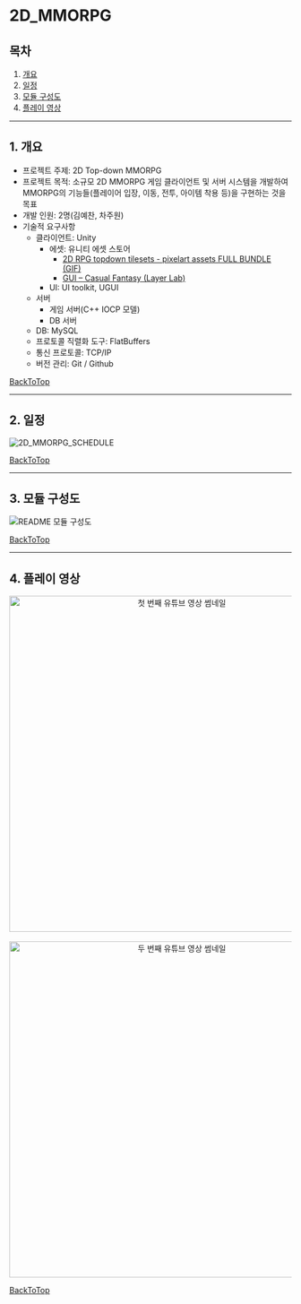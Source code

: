 # 2D_MMORPG
## <a id="toc"></a>목차

1. [개요](#1-개요)
2. [일정](#2-일정)
3. [모듈 구성도](#3-모듈-구성도)
4. [플레이 영상](#4-플레이-영상)

---

## 1. 개요

* 프로젝트 주제: 2D Top-down MMORPG
* 프로젝트 목적: 소규모 2D MMORPG 게임 클라이언트 및 서버 시스템을 개발하여 MMORPG의 기능들(플레이어 입장, 이동, 전투, 아이템 착용 등)을 구현하는 것을 목표
* 개발 인원: 2명(김예찬, 차주원)
* 기술적 요구사항
  - 클라이언트: Unity
      + 에셋: 유니티 에셋 스토어
        - [2D RPG topdown tilesets - pixelart assets FULL BUNDLE (GIF)](https://assetstore.unity.com/packages/2d/environments/2d-rpg-topdown-tilesets-pixelart-assets-full-bundle-212921?srsltid=AfmBOopKUJeEHbA1DxKX5pMVisUIUUxkSA92mx3TKyl_un04bszOdwrW)
        - [GUI – Casual Fantasy (Layer Lab)](https://assetstore.unity.com/packages/2d/gui/gui-casual-fantasy-265651?srsltid=AfmBOopPzixrj3RTw8TtNb-8dhKecO-QPc5pTIwLG3YZ7aMY1gQ7tPGp)
      + UI: UI toolkit, UGUI
  - 서버
      + 게임 서버(C++ IOCP 모델)
      + DB 서버
  - DB: MySQL
  - 프로토콜 직렬화 도구: FlatBuffers
  - 통신 프로토콜: TCP/IP
  - 버전 관리: Git / Github

[BackToTop](#toc)

---

## 2. 일정

![2D_MMORPG_SCHEDULE](https://github.com/user-attachments/assets/62b97d73-73b8-4099-b71a-a1ae680a9ae4)

[BackToTop](#toc)

---

## 3. 모듈 구성도

![README 모듈 구성도](https://github.com/user-attachments/assets/879b7cc8-80b2-4d19-9422-cf5d898807d2)

[BackToTop](#toc)

---

## 4. 플레이 영상

<div align="center">

  <a href="https://www.youtube.com/watch?v=Rj2cyzisgQY">
    <img src="https://img.youtube.com/vi/Rj2cyzisgQY/maxresdefault.jpg" width="600" alt="첫 번째 유튜브 영상 썸네일">
  </a>

  <br>
  <br>

  <a href="https://www.youtube.com/watch?v=UeihCh27v1s">
    <img src="https://img.youtube.com/vi/UeihCh27v1s/maxresdefault.jpg" width="600" alt="두 번째 유튜브 영상 썸네일">
  </a>

</div>

[BackToTop](#toc)
